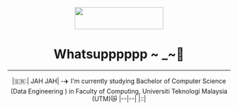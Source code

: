 <!DOCTYPE html>
<head>
<center>
<p align="center"> <img src="https://encrypted-tbn0.gstatic.com/images?q=tbn:ANd9GcQ2Np0GBElyfnYqW_W0MN4SpDYToMwbHPtMDQ&=CAU" height="50" ; width="200"> </p>

</head>
<h1 style="text-align: center"> Whatsupppppp ~ _~👋</h1>

<hr>
|🇸🇷:| JAH JAH|
-✈️ I'm currently studying Bachelor of Computer Science (Data Engineering ) in Faculty of Computing, Universiti Teknologi Malaysia (UTM)😿
|--|--|
|::|

